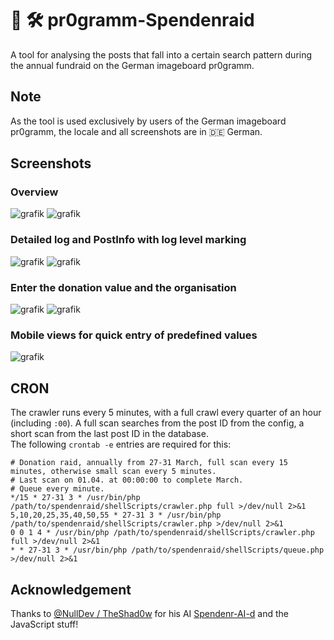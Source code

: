# :money_with_wings: :hammer_and_wrench: pr0gramm-Spendenraid
A tool for analysing the posts that fall into a certain search pattern during the annual fundraid on the German imageboard pr0gramm.

## Note
As the tool is used exclusively by users of the German imageboard pr0gramm, the locale and all screenshots are in :de: German.

## Screenshots
### Overview
![grafik](https://github.com/RundesBalli/pr0gramm-Spendenraid/assets/46271553/4d252c14-2783-45b6-98ff-8ebeaa8a0edc)
![grafik](https://github.com/RundesBalli/pr0gramm-Spendenraid/assets/46271553/22722f7f-ff26-4248-855b-fed59c96decb)


### Detailed log and PostInfo with log level marking
![grafik](https://github.com/RundesBalli/pr0gramm-Spendenraid/assets/46271553/a9869482-83f5-426f-9572-365e9b3a061d)
![grafik](https://github.com/RundesBalli/pr0gramm-Spendenraid/assets/46271553/8c534123-ff3a-4bb9-94ea-9aee63ed812e)


### Enter the donation value and the organisation
![grafik](https://github.com/RundesBalli/pr0gramm-Spendenraid/assets/46271553/a17218a2-6cfa-43a1-9282-ac36548132c5)
![grafik](https://github.com/RundesBalli/pr0gramm-Spendenraid/assets/46271553/08689103-bf42-4430-803a-6ac5db170aff)


### Mobile views for quick entry of predefined values
![grafik](https://github.com/RundesBalli/pr0gramm-Spendenraid/assets/46271553/1edf62f3-3065-4de1-a252-12da711d09c8)


## CRON
The crawler runs every 5 minutes, with a full crawl every quarter of an hour (including `:00`). A full scan searches from the post ID from the config, a short scan from the last post ID in the database.  
The following `crontab -e` entries are required for this:  
```
# Donation raid, annually from 27-31 March, full scan every 15 minutes, otherwise small scan every 5 minutes.
# Last scan on 01.04. at 00:00:00 to complete March.
# Queue every minute.
*/15 * 27-31 3 * /usr/bin/php /path/to/spendenraid/shellScripts/crawler.php full >/dev/null 2>&1
5,10,20,25,35,40,50,55 * 27-31 3 * /usr/bin/php /path/to/spendenraid/shellScripts/crawler.php >/dev/null 2>&1
0 0 1 4 * /usr/bin/php /path/to/spendenraid/shellScripts/crawler.php full >/dev/null 2>&1
* * 27-31 3 * /usr/bin/php /path/to/spendenraid/shellScripts/queue.php >/dev/null 2>&1
```

## Acknowledgement
Thanks to [@NullDev / TheShad0w](https://github.com/NullDev) for his AI [Spendenr-AI-d](https://github.com/pr0-dev/Spendenr-AI-d) and the JavaScript stuff!
